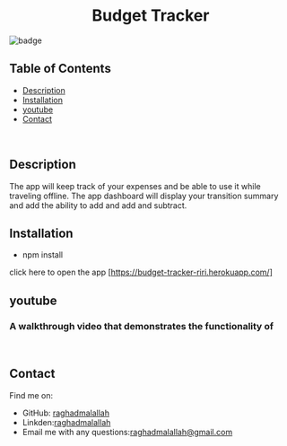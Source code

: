 <h1 align="center">Budget Tracker</h1>
  
![badge](https://img.shields.io/badge/license-Unlicense-brightgreen) </br> 

## Table of Contents
- [Description](#description)
- [Installation](#installation)
- [youtube](#youtube)
- [Contact](#contact)
</br>

## Description
The app will keep track of your expenses and be able to use it while traveling offline. The app dashboard will display your transition summary and add the ability to add and add and subtract.

## Installation
- npm install


click here to open the app [https://budget-tracker-riri.herokuapp.com/]

## youtube
### A walkthrough video that demonstrates the functionality of 

</br>

## Contact

Find me on:
- GitHub: [raghadmalallah](https://github.com/raghadmalallah)</br>
- Linkden:[raghadmalallah](https://www.linkedin.com/in/raghad-malallah)
- Email me with any questions:[raghadmalallah@gmail.com](raghadmalallah@gmail.com)
    
